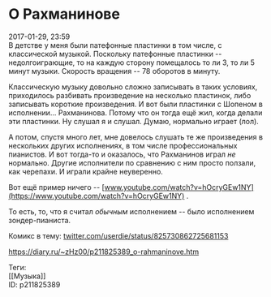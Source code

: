 О Рахманинове
==============

   
 2017-01-29, 23:59   
  В детстве у меня были патефонные пластинки в том числе, с классической музыкой. Поскольку патефонные пластинки -- недолгоиграющие, то на каждую сторону помещалось то ли 3, то ли 5 минут музыки. Скорость вращения -- 78 оборотов в минуту.   
   
 Классическую музыку довольно сложно записывать в таких условиях, приходилось разбивать произведение на несколько пластинок, либо записывать короткие произведения. И вот были пластинки с Шопеном в исполнении... Рахманинова. Потому что он тогда ещё жил, когда делали эти пластинки. Ну слушал я и слушал. Думаю, нормально играет (лол).   
   
 А потом, спустя много лет, мне довелось слушать те же произведения в нескольких других исполнениях, в том числе профессиональных пианистов. И вот тогда-то и оказалось, что Рахманинов играл  *не*  нормально. Другие исполнители по сравнению с ним просто ползали, как черепахи. И играли крайне неуверенно.   
   
 Вот ещё пример ничего --  [www.youtube.com/watch?v=hOcryGEw1NY](https://www.youtube.com/watch?v=hOcryGEw1NY)  .   
   
 То есть, то, что я считал  *обычным*  исполнением -- было исполнением зондер-пианиста.   
   
 Комикс в тему:  [twitter.com/userdie/status/825730862725681153](https://twitter.com/userdie/status/825730862725681153)    
    
 <https://diary.ru/~zHz00/p211825389_o-rahmaninove.htm>   
   
 Теги:   
 [[Музыка]]   
 ID: p211825389